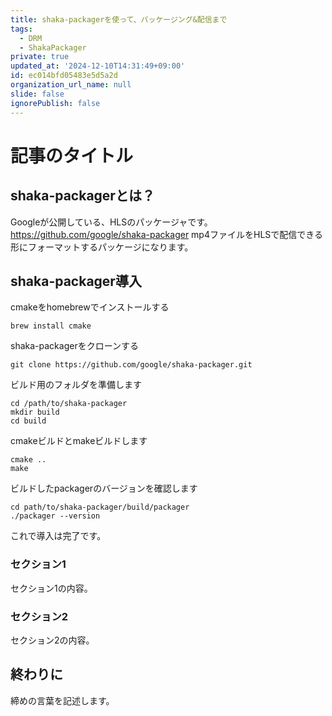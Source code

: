 ```yaml
---
title: shaka-packagerを使って、パッケージング&配信まで
tags:
  - DRM
  - ShakaPackager
private: true
updated_at: '2024-12-10T14:31:49+09:00'
id: ec014bfd05483e5d5a2d
organization_url_name: null
slide: false
ignorePublish: false
---
```


# 記事のタイトル

## shaka-packagerとは？
Googleが公開している、HLSのパッケージャです。
https://github.com/google/shaka-packager
mp4ファイルをHLSで配信できる形にフォーマットするパッケージになります。

## shaka-packager導入
cmakeをhomebrewでインストールする

```
brew install cmake
```
shaka-packagerをクローンする
```
git clone https://github.com/google/shaka-packager.git
```
ビルド用のフォルダを準備します
```
cd /path/to/shaka-packager
mkdir build
cd build
```
cmakeビルドとmakeビルドします
```
cmake ..
make
```
ビルドしたpackagerのバージョンを確認します
```
cd path/to/shaka-packager/build/packager
./packager --version
```
これで導入は完了です。



### セクション1
セクション1の内容。

### セクション2
セクション2の内容。

## 終わりに
締めの言葉を記述します。
